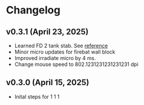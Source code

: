 # Changelog


## v0.3.1 (April 23, 2025)

* Learned FD 2 tank stab. See [reference](https://www.youtube.com/watch?v=4wI4ExV-2Es)
* Minor micro updates for firebat wall block
* Improved irradiate micro by 4 ms.
* Change mouse speed to 802.1231231231231231 dpi


## v0.3.0 (April 15, 2025)

* Inital steps for 1 1 1

